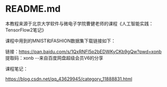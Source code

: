 # README.md

本教程来源于北京大学软件与微电子学院曹健老师的课程《人工智能实践：TensorFlow2笔记》



课程中用到的MNIST和FASHION数据集下载链接如下：

链接：https://pan.baidu.com/s/1QxRNFl5p2bEDWKyCKb9gQw?pwd=xonb 
提取码：xonb 
--来自百度网盘超级会员V6的分享



课程笔记：

https://blog.csdn.net/qq_43629945/category_11888831.html
